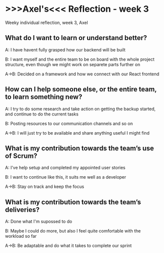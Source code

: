 # >>>Axel's<<< Reflection - week 3

Weeky individual reflection, week 3, Axel

## What do I want to learn or understand better?

A: I have havent fully grasped how our backend will be built

B: I want myself and the entire team to be on board with the whole project structure, even though we might work on separete parts further on

A->B: Decided on a framework and how we connect with our React frontend

## How can I help someone else, or the entire team, to learn something new?

A: I try to do some research and take action on getting the backup started, and continue to do the current tasks

B: Posting resources to our communication channels and so on

A->B: I will just try to be available and share anything useful I might find

## What is my contribution towards the team’s use of Scrum?

A: I've help setup and completed my appointed user stories 

B: I want to continue like this, it suits me well as a developer

A->B: Stay on track and keep the focus

## What is my contribution towards the team’s deliveries?

A: Done what I'm supossed to do

B: Maybe I could do more, but also I feel quite comfortable with the workload so far

A->B: Be adaptable and do what it takes to complete our sprint
